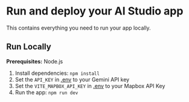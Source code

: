 # Run and deploy your AI Studio app

This contains everything you need to run your app locally.

## Run Locally

**Prerequisites:**  Node.js


1. Install dependencies:
   `npm install`
2. Set the `API_KEY` in [.env](.env) to your Gemini API key
3. Set the `VITE_MAPBOX_API_KEY` in [.env](.env) to your Mapbox API Key
4. Run the app:
   `npm run dev`
